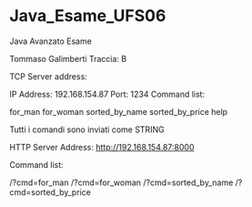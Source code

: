 # Java_Esame_UFS06
Java Avanzato Esame  

Tommaso Galimberti 
Traccia: B

TCP Server address:

IP Address: 192.168.154.87
Port: 1234
Command list:

for_man
for_woman
sorted_by_name
sorted_by_price
help

Tutti i comandi sono inviati come STRING

HTTP Server Address: http://192.168.154.87:8000

Command list:

/?cmd=for_man
/?cmd=for_woman
/?cmd=sorted_by_name
/?cmd=sorted_by_price
